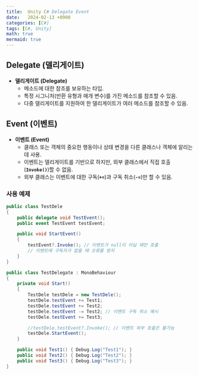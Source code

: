 ```yaml
---
title:  Unity C# Delegate Event
date:   2024-02-13 +0900
categories: [C#]
tags: [C#, Unity]
math: true
mermaid: true
---
```


## Delegate (델리게이트)

- **델리게이트 (Delegate)**
    - 메소드에 대한 참조를 보유하는 타입.
    - 특정 시그니처(반환 유형과 매개 변수)를    가진 메소드를 참조할 수 있음.
    - 다중 델리게이트를 지원하여 한 델리게이트가 여러 메소드를 참조할 수 있음.

## Event (이벤트)

- **이벤트 (Event)**
    - 클래스 또는 객체의 중요한 행동이나 상태 변경을 다른 클래스나 객체에 알리는 데 사용.
    - 이벤트는 델리게이트를 기반으로 하지만, 외부 클래스에서 직접 호출(**`Invoke()`**)할 수 없음.
    - 외부 클래스는 이벤트에 대한 구독(**`+=`**)과 구독 취소(**`-=`**)만 할 수 있음.

### 사용 예제

```csharp
public class TestDele
{
    public delegate void TestEvent();
    public event TestEvent testEvent;

    public void StartEvent()
    {
        testEvent?.Invoke(); // 이벤트가 null이 아닐 때만 호출
        // 이벤트에 구독자가 없을 때 오류를 방지
    }
}

public class TestDelegate : MonoBehaviour
{
    private void Start()
    {
        TestDele testDele = new TestDele();
        testDele.testEvent += Test1;
        testDele.testEvent += Test2;
        testDele.testEvent -= Test2; // 이벤트 구독 취소 예시
        testDele.testEvent += Test3;

        //testDele.testEvent?.Invoke(); // 이벤트 외부 호출은 불가능
        testDele.StartEvent();
    }

    public void Test1() { Debug.Log("Test1"); }
    public void Test2() { Debug.Log("Test2"); }
    public void Test3() { Debug.Log("Test3"); }
}
```
